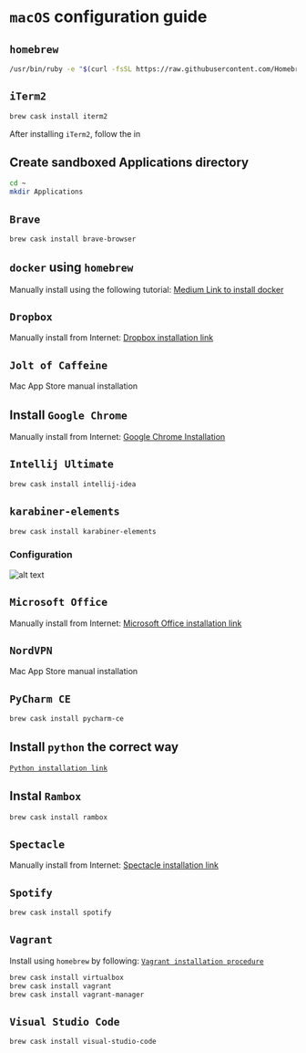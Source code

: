 # `macOS` configuration guide

## `homebrew`

```bash
/usr/bin/ruby -e "$(curl -fsSL https://raw.githubusercontent.com/Homebrew/install/master/install)"
```

## `iTerm2`

```bash
brew cask install iterm2
```

After installing `iTerm2`, follow the in

## Create sandboxed Applications directory
```bash
cd ~
mkdir Applications
```

## `Brave`
```bash
brew cask install brave-browser
```


## `docker` using `homebrew`
Manually install using the following tutorial: [Medium Link to install docker](https://medium.com/@yutafujii_59175/a-complete-one-by-one-guide-to-install-docker-on-your-mac-os-using-homebrew-e818eb4cfc3)

## `Dropbox`
Manually install from Internet: [Dropbox installation link](https://www.dropbox.com/install)

## `Jolt of Caffeine`
Mac App Store manual installation

## Install `Google Chrome`
Manually install from Internet: [Google Chrome Installation](https://www.google.com/chrome/?brand=CHBD&gclid=Cj0KCQiAtrnuBRDXARIsABiN-7DwYfMptQpT89IC7YMyGO3KJjG9af1QhGZJfHlPn6n8TOdKQ7h9nkoaAlbPEALw_wcB&gclsrc=aw.ds)

## `Intellij Ultimate`
```bash
brew cask install intellij-idea
```

## `karabiner-elements`
```bash
brew cask install karabiner-elements
```
### Configuration
![alt text](https://raw.githubusercontent.com/gnvalente92/configure-new-machine/master/macOS/resources/karabinerconfig.png)

## `Microsoft Office`
Manually install from Internet: [Microsoft Office installation link](https://www.office.com/)

## `NordVPN`
Mac App Store manual installation

## `PyCharm CE`
```bash
brew cask install pycharm-ce
```

## Install `python` the correct way
[`Python installation link`](https://opensource.com/article/19/6/virtual-environments-python-macos)

## Instal `Rambox`
```bash
brew cask install rambox
```

## `Spectacle`
Manually install from Internet: [Spectacle installation link](https://www.spectacleapp.com/)

## `Spotify`
```bash
brew cask install spotify
```

## `Vagrant`
Install using `homebrew` by following: [`Vagrant installation procedure`](https://sourabhbajaj.com/mac-setup/Vagrant/README.html)
```bash
brew cask install virtualbox
brew cask install vagrant
brew cask install vagrant-manager
```

## `Visual Studio Code`
```bash
brew cask install visual-studio-code
```

